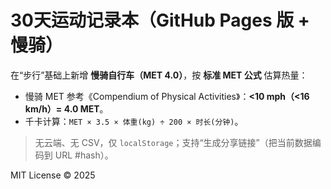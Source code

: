 # 30天运动记录本（GitHub Pages 版 + 慢骑）

在“步行”基础上新增 **慢骑自行车（MET 4.0）**，按 **标准 MET 公式** 估算热量：

- 慢骑 MET 参考《Compendium of Physical Activities》：**&lt;10 mph（&lt;16 km/h）= 4.0 MET**。
- 千卡计算：`MET × 3.5 × 体重(kg) ÷ 200 × 时长(分钟)`。

> 无云端、无 CSV，仅 `localStorage`；支持“生成分享链接”（把当前数据编码到 URL #hash）。

MIT License © 2025

